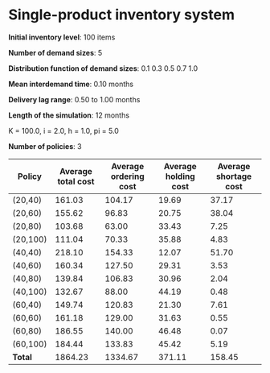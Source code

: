 # Single-product inventory system

**Initial inventory level**: 100 items

**Number of demand sizes**: 5

**Distribution function of demand sizes**:  0.1   0.3   0.5   0.7   1.0

**Mean interdemand time**: 0.10 months

**Delivery lag range**: 0.50 to 1.00 months

**Length of the simulation**: 12 months

K = 100.0, i = 2.0, h = 1.0, pi = 5.0

**Number of policies**: 3

| Policy | Average total cost | Average ordering cost | Average holding cost | Average shortage cost |
|--------|--------------------|-----------------------|----------------------|-----------------------|
| (20,40) |          161.03 |          104.17 |           19.69 |           37.17 |
| (20,60) |          155.62 |           96.83 |           20.75 |           38.04 |
| (20,80) |          103.68 |           63.00 |           33.43 |            7.25 |
| (20,100) |          111.04 |           70.33 |           35.88 |            4.83 |
| (40,40) |          218.10 |          154.33 |           12.07 |           51.70 |
| (40,60) |          160.34 |          127.50 |           29.31 |            3.53 |
| (40,80) |          139.84 |          106.83 |           30.96 |            2.04 |
| (40,100) |          132.67 |           88.00 |           44.19 |            0.48 |
| (60,40) |          149.74 |          120.83 |           21.30 |            7.61 |
| (60,60) |          161.18 |          129.00 |           31.63 |            0.55 |
| (60,80) |          186.55 |          140.00 |           46.48 |            0.07 |
| (60,100) |          184.44 |          133.83 |           45.42 |            5.19 |
| **Total** | 1864.23 |1334.67 | 371.11 | 158.45 |
